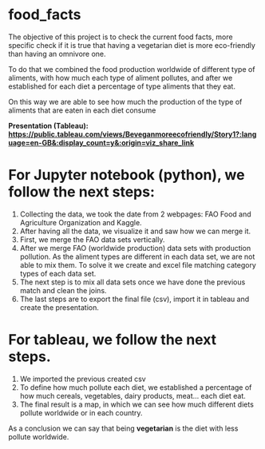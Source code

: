 # food_facts

The objective of this project is to check the current food facts, more specific check if it is true that having a vegetarian diet is more eco-friendly than having an omnivore one.

To do that we combined the food production worldwide of different type of aliments, with how much each type of aliment pollutes, and after we established for each diet a percentage of type aliments that they eat. 

On this way we are able to see how much the production of the type of aliments that are eaten in each diet consume

**Presentation (Tableau): https://public.tableau.com/views/Beveganmoreecofriendly/Story1?:language=en-GB&:display_count=y&:origin=viz_share_link**

# For Jupyter notebook (python), we follow the next steps:
1.	Collecting the data, we took the date from 2 webpages: FAO Food and Agriculture Organization and Kaggle.
2.	After having all the data, we visualize it and saw how we can merge it.
3.	First, we merge the FAO data sets vertically.
4.	After we merge FAO (worldwide production) data sets with production pollution. As the aliment types are different in each data set, we are not able to mix them. To solve it we create and excel file matching category types of each data set.
5.	The next step is to mix all data sets once we have done the previous match and clean the joins.
6.	The last steps are to export the final file (csv), import it in tableau and create the presentation.

# For tableau, we follow the next steps.
1.	We imported the previous created csv
2.	To define how much pollute each diet, we established a percentage of how much cereals, vegetables, dairy products, meat… each diet eat.
3.	The final result is a map, in which we can see how much different diets pollute worldwide or in each country.

As a conclusion we can say that being **vegetarian** is the diet with less pollute worldwide.


